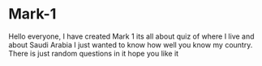# Mark-1
Hello everyone, I have created Mark 1 its all about quiz of where I live and about Saudi Arabia I just wanted to know how well you know my country. There is just random questions in it hope you like it
